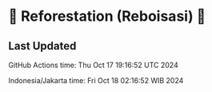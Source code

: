 
# 🌳 Reforestation (Reboisasi) 🌲

## Last Updated

GitHub Actions time: Thu Oct 17 19:16:52 UTC 2024

Indonesia/Jakarta time: Fri Oct 18 02:16:52 WIB 2024
